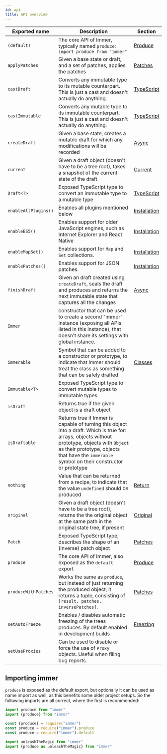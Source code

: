```yaml
---
id: api
title: API overview
---
```


<div id="codefund"><!-- fallback content --></div>

| Exported name | Description | Section |
| --- | --- | --- |
| `(default)` | The core API of Immer, typically named `produce`: `import produce from "immer"` | [Produce](produce.md) |
| `applyPatches` | Given a base state or draft, and a set of patches, applies the patches | [Patches](patches.md) |
| `castDraft` | Converts any immutable type to its mutable counterpart. This is just a cast and doesn't actually do anything. | [TypeScript](typescript.md) |
| `castImmutable` | Converts any mutable type to its immutable counterpart. This is just a cast and doesn't actually do anything. | [TypeScript](typescript.md) |
| `createDraft` | Given a base state, creates a mutable draft for which any modifications will be recorded | [Async](async.md) |
| `current` | Given a draft object (doesn't have to be a tree root), takes a snapshot of the current state of the draft | [Current](current.md) |
| `Draft<T>` | Exposed TypeScript type to convert an immutable type to a mutable type | [TypeScript](typescript.md) |
| `enableAllPlugins()` | Enables all plugins mentioned below | [Installation](installation#pick-your-immer-version) |
| `enableES5()` | Enables support for older JavaScript engines, such as Internet Explorer and React Native | [Installation](installation#pick-your-immer-version) |
| `enableMapSet()` | Enables support for `Map` and `Set` collections. | [Installation](installation#pick-your-immer-version) |
| `enablePatches()` | Enables support for JSON patches. | [Installation](installation#pick-your-immer-version) |
| `finishDraft` | Given an draft created using `createDraft`, seals the draft and produces and returns the next immutable state that captures all the changes | [Async](async.md) |
| `Immer` | constructor that can be used to create a second "immer" instance (exposing all APIs listed in this instance), that doesn't share its settings with global instance. |
| `immerable` | Symbol that can be added to a constructor or prototype, to indicate that Immer should treat the class as something that can be safely drafted | [Classes](complex-objects.md) |
| `Immutable<T>` | Exposed TypeScript type to convert mutable types to immutable types |  |
| `isDraft` | Returns true if the given object is a draft object |  |
| `isDraftable` | Returns true if Immer is capable of turning this object into a draft. Which is true for: arrays, objects without prototype, objects with `Object` as their prototype, objects that have the `immerable` symbol on their constructor or prototype |  |
| `nothing` | Value that can be returned from a recipe, to indicate that the value `undefined` should be produced | [Return](return.md) |
| `original` | Given a draft object (doesn't have to be a tree root), returns the the original object at the same path in the original state tree, if present | [Original](original.md) |
| `Patch` | Exposed TypeScript type, describes the shape of an (inverse) patch object | [Patches](patches.md) |
| `produce` | The core API of Immer, also exposed as the `default` export | [Produce](produce.md) |
| `produceWithPatches` | Works the same as `produce`, but instead of just returning the produced object, it returns a tuple, consisting of `[result, patches, inversePatches]`. | [Patches](patches.md) |
| `setAutoFreeze` | Enables / disables automatic freezing of the trees produces. By default enabled in development builds | [Freezing](freezing.md) |
| `setUseProxies` | Can be used to disable or force the use of `Proxy` objects. Useful when filing bug reports. |  |

## Importing immer

`produce` is exposed as the default export, but optionally it can be used as name import as well, as this benefits some older project setups. So the following imports are all correct, where the first is recommended:

```javascript
import produce from "immer"
import {produce} from "immer"

const {produce} = require("immer")
const produce = require("immer").produce
const produce = require("immer").default

import unleashTheMagic from "immer"
import {produce as unleashTheMagic} from "immer"
```
